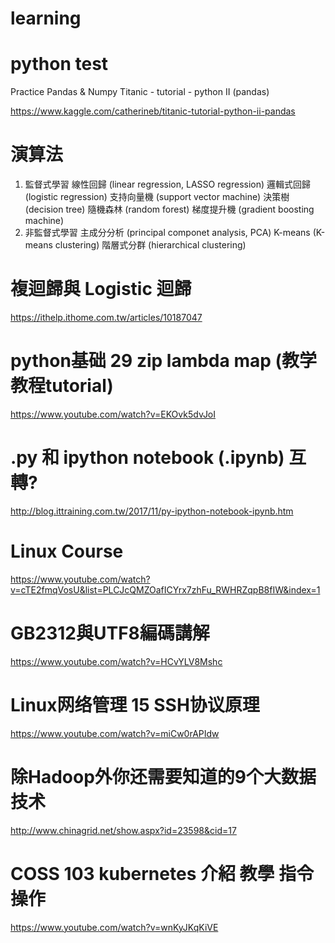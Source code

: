 # learning
# python test

Practice Pandas & Numpy
Titanic - tutorial - python II (pandas)

https://www.kaggle.com/catherineb/titanic-tutorial-python-ii-pandas

# 演算法
1. 	監督式學習
	線性回歸 (linear regression, LASSO regression)
	邏輯式回歸 (logistic regression)
	支持向量機 (support vector machine)
	決策樹 (decision tree)
	隨機森林 (random forest)
	梯度提升機 (gradient boosting machine)
2. 	非監督式學習
	主成分分析 (principal componet analysis, PCA)
	K-means (K-means clustering)
	階層式分群 (hierarchical clustering)

# 複迴歸與 Logistic 迴歸
https://ithelp.ithome.com.tw/articles/10187047

# python基础 29 zip lambda map (教学教程tutorial)
https://www.youtube.com/watch?v=EKOvk5dvJoI

# .py 和 ipython notebook (.ipynb) 互轉?
http://blog.ittraining.com.tw/2017/11/py-ipython-notebook-ipynb.htm
	
# Linux Course
https://www.youtube.com/watch?v=cTE2fmqVosU&list=PLCJcQMZOafICYrx7zhFu_RWHRZqpB8fIW&index=1 

# GB2312與UTF8編碼講解
https://www.youtube.com/watch?v=HCvYLV8Mshc

# Linux网络管理 15 SSH协议原理
https://www.youtube.com/watch?v=miCw0rAPIdw

# 除Hadoop外你还需要知道的9个大数据技术
http://www.chinagrid.net/show.aspx?id=23598&cid=17

# COSS 103 kubernetes 介紹 教學 指令操作
https://www.youtube.com/watch?v=wnKyJKqKiVE
